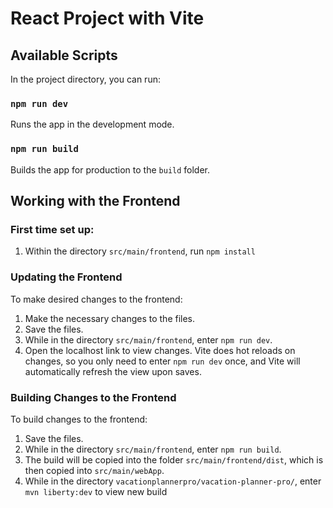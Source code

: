 # React Project with Vite

## Available Scripts

In the project directory, you can run:

### `npm run dev`

Runs the app in the development mode.

### `npm run build`

Builds the app for production to the `build` folder.

## Working with the Frontend

### First time set up:

1. Within the directory `src/main/frontend`, run `npm install`

### Updating the Frontend

To make desired changes to the frontend:

1. Make the necessary changes to the files.
2. Save the files.
3. While in the directory `src/main/frontend`, enter `npm run dev`.
4. Open the localhost link to view changes. Vite does hot reloads on changes, so you only need to enter `npm run dev` once, and Vite will automatically refresh the view upon saves.

### Building Changes to the Frontend

To build changes to the frontend:

1. Save the files.
2. While in the directory `src/main/frontend`, enter `npm run build`.
3. The build will be copied into the folder `src/main/frontend/dist`, which is then copied into `src/main/webApp`.
4. While in the directory `vacationplannerpro/vacation-planner-pro/`, enter `mvn liberty:dev` to view new build

